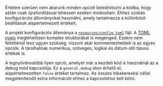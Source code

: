 Értelem szerűen nem akarunk minden opciót beledrótozni a kódba, hogy aztán csak újrafordítással lehessen ezeken módosítani. Ehhez szokás konfigurációs állományokat használni, amely tartalmazza a különböző beállítások alapértelmezett értékeit.

A projekt konfigurációs állománya a [`resources/config.toml`](https://github.com/SzFMV2018-Osz/AutomatedCar/blob/master/src/main/resources/config.toml) fájl. A [TOML nyelv](https://github.com/toml-lang/toml) meglehetősen komplex struktúrákat is megenged. Ezekre nem feltétlenül lesz ugyan szükség, viszont akár kommentezhetőek is az egyes opciók. A tárolhatóak numerikus, szöveges, logikai és dátum-idő típusú értékek is.

A legnyilvánvalóbb ilyen opció, amelyet már a kezdeti kód is használnál az a debug mód kapcsolója. Ez a `general.debug` úton érhető el, alapértelmezetten `false` értéket tartalmaz. Az összes hibakeresési céllal megjelenítendő extra információt ehhez a kapcsolóhoz kell kötni.